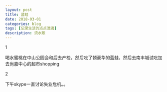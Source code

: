 ```yaml
---
layout: post
title: 蓝蛙
date: 2018-03-01
categories: blog
tags: [记录生活的点点滴滴]
description: 流水账
---
```


1 

喝水蜜桃在中山公园会和后去产检，然后吃了顿豪华的蓝蛙，然后去南丰城试吃加去尚嘉中心的超市shopping

2

下午skype一直讨论失业危机。。















